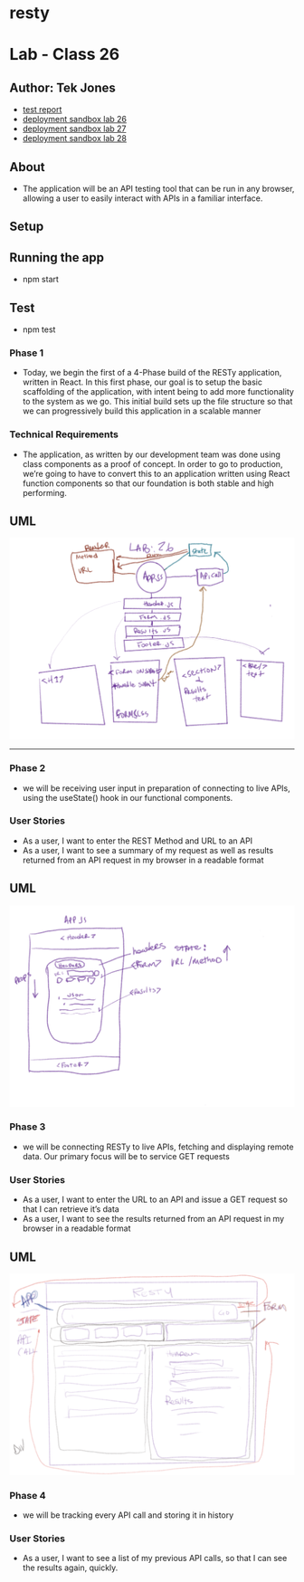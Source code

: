 # resty
# Lab - Class 26


## Author: Tek Jones
  * [test report]()
  * [deployment sandbox lab 26](https://codesandbox.io/s/pensive-platform-lmcz9)
  * [deployment sandbox lab 27](https://codesandbox.io/s/exciting-bardeen-h2hhp)
  * [deployment sandbox lab 28](https://codesandbox.io/s/hopeful-glade-kx2vi)


## About
- The application will be an API testing tool that can be run in any browser, allowing a user to easily interact with APIs in a familiar interface.


## Setup


## Running the app
  * npm start

## Test
* npm test



### Phase 1
- Today, we begin the first of a 4-Phase build of the RESTy application, written in React. In this first phase, our goal is to setup the basic scaffolding of the application, with intent being to add more functionality to the system as we go. This initial build sets up the file structure so that we can progressively build this application in a scalable manner

### Technical Requirements
- The application, as written by our development team was done using class components as a proof of concept. In order to go to production, we’re going to have to convert this to an application written using React function components so that our foundation is both stable and high performing.

## UML
![UML](./UML.png)
___

### Phase 2
- we will be receiving user input in preparation of connecting to live APIs, using the useState() hook in our functional components.

### User Stories
- As a user, I want to enter the REST Method and URL to an API
- As a user, I want to see a summary of my request as well as results returned from an API request in my browser in a readable format

## UML
![UML](./UML2.png)

### Phase 3
-  we will be connecting RESTy to live APIs, fetching and displaying remote data. Our primary focus will be to service GET requests

### User Stories
- As a user, I want to enter the URL to an API and issue a GET request so that I can retrieve it’s data
- As a user, I want to see the results returned from an API request in my browser in a readable format

## UML
![UML](./UML3.png)

### Phase 4
-  we will be tracking every API call and storing it in history

### User Stories
- As a user, I want to see a list of my previous API calls, so that I can see the results again, quickly.
